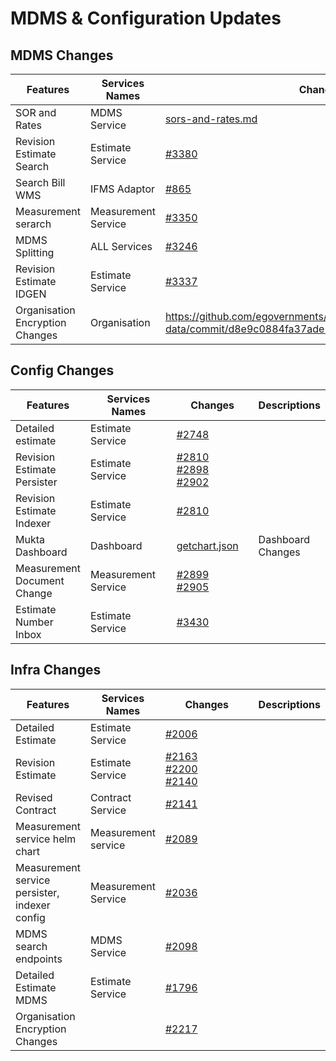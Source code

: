 # MDMS & Configuration Updates

## **MDMS Changes**

<table><thead><tr><th width="177">Features</th><th>Services Names</th><th>Changes</th><th>Descriptions</th></tr></thead><tbody><tr><td>SOR and Rates</td><td>MDMS Service</td><td><a data-mention href="../../programmes/muktasoft-v2.0/deployment/configuration/ui-configuration/modules/sors-and-rates.md">sors-and-rates.md</a></td><td></td></tr><tr><td>Revision Estimate Search</td><td>Estimate Service</td><td><a href="https://github.com/egovernments/egov-mdms-data/pull/3380">#3380</a></td><td></td></tr><tr><td>Search Bill WMS</td><td>IFMS Adaptor</td><td><a href="https://github.com/egovernments/works-mdms-data/pull/865">#865</a></td><td></td></tr><tr><td>Measurement serarch</td><td>Measurement Service</td><td><a href="https://github.com/egovernments/egov-mdms-data/pull/3350">#3350</a></td><td></td></tr><tr><td>MDMS Splitting</td><td>ALL Services</td><td><a href="https://github.com/egovernments/egov-mdms-data/pull/3246/files">#3246</a></td><td></td></tr><tr><td>Revision Estimate IDGEN</td><td>Estimate Service</td><td><a href="https://github.com/egovernments/egov-mdms-data/pull/3337/files">#3337</a></td><td></td></tr><tr><td>Organisation<br>Encryption Changes</td><td>Organisation</td><td><a href="https://github.com/egovernments/egov-mdms-data/commit/d8e9c0884fa37ade718734151a0e16564ac139e0">https://github.com/egovernments/egov-mdms-data/commit/d8e9c0884fa37ade718734151a0e16564ac139e0</a></td><td></td></tr></tbody></table>

## **Config Changes**

<table><thead><tr><th>Features</th><th width="141">Services Names</th><th width="132">Changes</th><th>Descriptions</th></tr></thead><tbody><tr><td>Detailed estimate</td><td>Estimate Service</td><td><a href="https://github.com/egovernments/configs/pull/2810/files#diff-2cf06bf9962ded69cc8fc25d28b6bfd53f9dc4f9d94c532de4f568e099f23800">#2748</a></td><td></td></tr><tr><td>Revision Estimate Persister</td><td>Estimate Service</td><td><a href="https://github.com/egovernments/configs/pull/2810/files#diff-026e7dbf8c801002a58a535cd7a24a1bdee132f2e4daaaea5fbf7578ba0a948e">#2810</a> <br><a href="https://github.com/egovernments/configs/pull/2898/files">#2898</a><br><a href="https://github.com/egovernments/configs/pull/2902/files">#2902</a></td><td></td></tr><tr><td>Revision Estimate Indexer</td><td>Estimate Service</td><td><a href="https://github.com/egovernments/configs/pull/2810/files#diff-026e7dbf8c801002a58a535cd7a24a1bdee132f2e4daaaea5fbf7578ba0a948e">#2810</a></td><td></td></tr><tr><td>Mukta Dashboard</td><td>Dashboard</td><td><a href="https://github.com/egovernments/works-configs/blob/QA/egov-dss-dashboard/dashboard-analytics/getchart.json">getchart.json</a></td><td>Dashboard Changes</td></tr><tr><td>Measurement Document Change</td><td>Measurement Service</td><td><a href="https://github.com/egovernments/configs/pull/2899">#2899</a><br><a href="https://github.com/egovernments/configs/pull/2905">#2905</a></td><td></td></tr><tr><td>Estimate Number Inbox</td><td>Estimate Service</td><td><a href="https://github.com/egovernments/egov-mdms-data/pull/3430">#3430</a></td><td></td></tr></tbody></table>

## **Infra Changes**

<table><thead><tr><th>Features</th><th>Services Names</th><th width="207">Changes</th><th>Descriptions</th></tr></thead><tbody><tr><td>Detailed Estimate</td><td>Estimate Service</td><td><a href="https://github.com/egovernments/DIGIT-DevOps/pull/2006/files">#2006</a></td><td></td></tr><tr><td>Revision Estimate</td><td>Estimate Service</td><td><a href="https://github.com/egovernments/DIGIT-DevOps/pull/2163/files">#2163</a><br><a href="https://github.com/egovernments/DIGIT-DevOps/pull/2200/files">#220</a><a href="https://github.com/egovernments/DIGIT-DevOps/pull/2200/files">0</a><br><a href="https://github.com/egovernments/DIGIT-DevOps/pull/2140">#2140</a></td><td></td></tr><tr><td>Revised Contract</td><td>Contract Service</td><td><a href="https://github.com/egovernments/DIGIT-DevOps/pull/2141/files">#2141</a></td><td></td></tr><tr><td>Measurement service helm chart</td><td>Measurement service</td><td><a href="https://github.com/egovernments/DIGIT-DevOps/pull/2089">#2089</a></td><td></td></tr><tr><td>Measurement service persister, indexer config</td><td>Measurement Service</td><td><a href="https://github.com/egovernments/DIGIT-DevOps/pull/2036">#2036</a></td><td></td></tr><tr><td>MDMS search endpoints</td><td>MDMS Service</td><td><a href="https://github.com/egovernments/DIGIT-DevOps/pull/2098">#2098</a></td><td></td></tr><tr><td>Detailed Estimate   MDMS </td><td>Estimate Service</td><td><a href="https://github.com/egovernments/DIGIT-DevOps/pull/1796">#1796</a></td><td></td></tr><tr><td>Organisation Encryption Changes</td><td></td><td><a href="https://github.com/egovernments/DIGIT-DevOps/pull/2217">#2217</a></td><td></td></tr></tbody></table>
